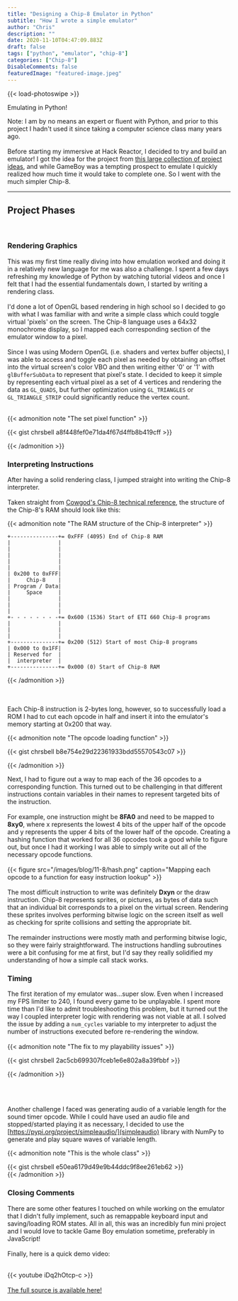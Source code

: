 ```yaml
---
title: "Designing a Chip-8 Emulator in Python"
subtitle: "How I wrote a simple emulator"
author: "Chris"
description: ""
date: 2020-11-10T04:47:09.883Z
draft: false
tags: ["python", "emulator", "chip-8"]
categories: ["Chip-8"]
DisableComments: false
featuredImage: "featured-image.jpeg"
---
```


{{< load-photoswipe >}}

Emulating in Python!<!--more--></br>

Note: I am by no means an expert or fluent with Python, and prior to this project I hadn't used it since taking a computer science class many years ago.
</br></br>
Before starting my immersive at Hack Reactor, I decided to try and build an emulator! <!--more-->I got the idea for the project from [this large collection of project ideas](https://github.com/danistefanovic/build-your-own-x), and while GameBoy was a tempting prospect to emulate I quickly realized how much time it would take to complete one. So I went with the much simpler Chip-8.
</br>

---

## Project Phases

</br>

### Rendering Graphics

This was my first time really diving into how emulation worked and doing it in a relatively new language for me was also a challenge. I spent a few days refreshing my knowledge of Python by watching tutorial videos and once I felt that I had the essential fundamentals down, I started by writing a rendering class.
</br></br>
I'd done a lot of OpenGL based rendering in high school so I decided to go with what I was familiar with and write a simple class which could toggle virtual 'pixels' on the screen. The Chip-8 language uses a 64x32 monochrome display, so I mapped each corresponding section of the emulator window to a pixel.
</br></br>
Since I was using Modern OpenGL (i.e. shaders and vertex buffer objects), I was able to access and toggle each pixel as needed by obtaining an offset into the virtual screen's color VBO and then writing either '0' or '1' with `glBufferSubData` to represent that pixel's state.
I decided to keep it simple by representing each virtual pixel as a set of 4 vertices and rendering the data as `GL_QUADS`, but further optimization using `GL_TRIANGLES` or `GL_TRIANGLE_STRIP` could significantly reduce the vertex count.
</br></br>

{{< admonition note "The set pixel function" >}}

{{< gist chrsbell a8f448fef0e71da4f67d4ffb8b419cff >}}

{{< /admonition >}}

### Interpreting Instructions

After having a solid rendering class, I jumped straight into writing the Chip-8 interpreter.
<br/></br>
Taken straight from [Cowgod's Chip-8 technical reference](http://devernay.free.fr/hacks/chip8/C8TECH10.HTM), the structure of the Chip-8's RAM should look like this:

{{< admonition note "The RAM structure of the Chip-8 interpreter" >}}

```
+---------------+= 0xFFF (4095) End of Chip-8 RAM
|               |
|               |
|               |
|               |
|               |
| 0x200 to 0xFFF|
|     Chip-8    |
| Program / Data|
|     Space     |
|               |
|               |
|               |
+- - - - - - - -+= 0x600 (1536) Start of ETI 660 Chip-8 programs
|               |
|               |
|               |
+---------------+= 0x200 (512) Start of most Chip-8 programs
| 0x000 to 0x1FF|
| Reserved for  |
|  interpreter  |
+---------------+= 0x000 (0) Start of Chip-8 RAM
```

{{< /admonition >}}

</br></br>
Each Chip-8 instruction is 2-bytes long, however, so to successfully load a ROM I had to cut each opcode in half and insert it into the emulator's memory starting at 0x200 that way.

{{< admonition note "The opcode loading function" >}}

{{< gist chrsbell b8e754e29d22361933bdd55570543c07 >}}

{{< /admonition >}}

Next, I had to figure out a way to map each of the 36 opcodes to a corresponding function. This turned out to be challenging in that different instructions contain variables in their names to represent targeted bits of the instruction.
</br></br>
For example, one instruction might be **8FA0** and need to be mapped to **8xy0**, where x represents the lowest 4 bits of the upper half of the opcode and y represents the upper 4 bits of the lower half of the opcode. Creating a hashing function that worked for all 36 opcodes took a good while to figure out, but once I had it working I was able to simply write out all of the necessary opcode functions.
</br></br>
{{< figure src="/images/blog/11-8/hash.png" caption="Mapping each opcode to a function for easy instruction lookup" >}}
</br></br>
The most difficult instruction to write was definitely **Dxyn** or the draw instruction. Chip-8 represents sprites, or pictures, as bytes of data such that an individual bit corresponds to a pixel on the virtual screen. Rendering these sprites involves performing bitwise logic on the screen itself as well as checking for sprite collisions and setting the appropriate bit.
</br></br>
The remainder instructions were mostly math and performing bitwise logic, so they were fairly straightforward. The instructions handling subroutines were a bit confusing for me at first, but I'd say they really solidified my understanding of how a simple call stack works.

### Timing

The first iteration of my emulator was...super slow. Even when I increased my FPS limiter to 240, I found every game to be unplayable. I spent more time than I'd like to admit troubleshooting this problem, but it turned out the way I coupled interpreter logic with rendering was not viable at all. I solved the issue by adding a `num_cycles` variable to my interpreter to adjust the number of instructions executed before re-rendering the window.
</br></br>
{{< admonition note "The fix to my playability issues" >}}

{{< gist chrsbell 2ac5cb699307fceb1e6e802a8a39fbbf >}}

{{< /admonition >}}

</br></br>

Another challenge I faced was generating audio of a variable length for the sound timer opcode. While I could have used an audio file and stopped/started playing it as necessary, I decided to use the [https://pypi.org/project/simpleaudio/](simpleaudio) library with NumPy to generate and play square waves of variable length.

{{< admonition note "This is the whole class" >}}

</div>
{{< gist chrsbell e50ea6179d49e9b44ddc9f8ee261eb62 >}}
<div>
{{< /admonition >}}

### Closing Comments

There are some other features I touched on while working on the emulator that I didn't fully implement, such as remappable keyboard input and saving/loading ROM states. All in all, this was an incredibly fun mini project and I would love to tackle Game Boy emulation sometime, preferably in JavaScript!
</br></br>
Finally, here is a quick demo video:
</br></br>

{{< youtube iDq2hOtcp-c >}}
</br></br>
[The full source is available here!](https://github.com/chrsbell/Chip8Emulator)
